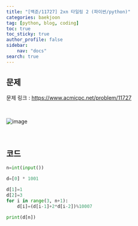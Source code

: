 ```yaml
---
title: "[백준/11727] 2xn 타일링 2 (파이썬/python)"
categories: baekjoon
tag: [python, blog, coding]
toc: true
toc_sticky: true
author_profile: false
sidebar:
    nav: "docs"
search: true
---
```


## 문제

문제 링크 : https://www.acmicpc.net/problem/11727

<br/>

![image](https://user-images.githubusercontent.com/52556486/180927010-3927e281-d799-456e-8e9b-8e0ac0a7d0f5.png)

<br/>

## 코드

```python
n=int(input())

d=[0] * 1001

d[1]=1
d[2]=3
for i in range(3, n+1):
    d[i]=(d[i-1]+2*d[i-2])%10007

print(d[n])
```